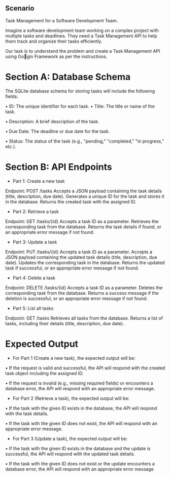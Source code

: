 ## Scenario

Task Management for a Software Development Team.

Imagine a software development team working on a complex project with multiple 
tasks and deadlines. They need a Task Management API to help them track and 
organize their tasks efficiently.

Our task is to understand the problem and create a Task Management API using Gogin Framework as per the instructions.

# Section A: Database Schema

The SQLite database schema for storing tasks will include the following fields:

• ID: The unique identifier for each task.
• Title: The title or name of the task.

• Description: A brief description of the task.

• Due Date: The deadline or due date for the task.

• Status: The status of the task (e.g., "pending," "completed," "in progress," etc.).

# Section B: API Endpoints

* Part 1: Create a new task

Endpoint: POST /tasks Accepts a JSON payload containing the task details (title, 
description, due date). Generates a unique ID for the task and stores it in the database. 
Returns the created task with the assigned ID.

* Part 2: Retrieve a task

Endpoint: GET /tasks/{id} Accepts a task ID as a parameter. Retrieves the 
corresponding task from the database. Returns the task details if found, or an 
appropriate error message if not found.

* Part 3: Update a task

Endpoint: PUT /tasks/{id} Accepts a task ID as a parameter. Accepts a JSON payload 
containing the updated task details (title, description, due date). Updates the 
corresponding task in the database. Returns the updated task if successful, or an 
appropriate error message if not found.

* Part 4: Delete a task

Endpoint: DELETE /tasks/{id} Accepts a task ID as a parameter. Deletes the 
corresponding task from the database. Returns a success message if the deletion is 
successful, or an appropriate error message if not found.

* Part 5: List all tasks

Endpoint: GET /tasks Retrieves all tasks from the database. Returns a list of tasks, 
including their details (title, description, due date).

# Expected Output

- For Part 1 (Create a new task), the expected output will be:

• If the request is valid and successful, the API will respond with the created task 
object including the assigned ID.

• If the request is invalid (e.g., missing required fields) or encounters a database 
error, the API will respond with an appropriate error message.


- For Part 2 (Retrieve a task), the expected output will be:

• If the task with the given ID exists in the database, the API will respond with the 
task details.

• If the task with the given ID does not exist, the API will respond with an 
appropriate error message.

- For Part 3 (Update a task), the expected output will be:

• If the task with the given ID exists in the database and the update is successful, 
the API will respond with the updated task details.

• If the task with the given ID does not exist or the update encounters a database 
error, the API will respond with an appropriate error message
